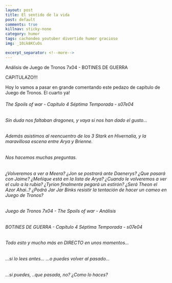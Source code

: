 ```yaml
---
layout: post
title: El sentido de la vida
post: default
comments: true
killnav: sticky-none
category: humor
tags: cachondeo youtuber divertido humor gracioso
img: _10ik8KCuOs

excerpt_separator: <!--more-->
---
```


Análisis de Juego de Tronos 7x04 - BOTINES DE GUERRA

CAPITULAZO!!!

Hoy lo vamos a pasar en grande comentando este pedazo de capítulo de Juego de Tronos. El cuarto ya!


<!--more-->


###### The Spoils of war - Capítulo 4 Séptima Temporada - s07e04

###### Sin duda nos faltaban dragones, y vaya si nos han dado el gusto...
###### Además asistimos al reencuentro de los 3 Stark en Hivernalia, y la maravillosa escena entre Arya y Brienne.
###### Nos hacemos muchas preguntas.
###### ¿Volveremos a ver a Meera? ¿Jon se postrará ante Daenerys? ¿Que pasará con Jaime? ¿Meñique está en la lista de Arya? ¿Cuando le volveremos a ver el culo a la rubia? ¿Tyrion finalmente pegará un estirón? ¿Será Theon el Azor Ahai..? ¿Podrá Jar Jar Binks resistir la tentación de hacer un cameo en Juego de Tronos?

###### Juego de Tronos 7x04 - The Spoils of war - Análisis

###### BOTINES DE GUERRA - Capítulo 4 Séptima Temporada - s07e04

###### Todo esto y mucho más en DIRECTO en unos momentos...
###### ...si lo lees antes... ...o puedes volver al pasado...
###### ...si puedes, ..que pasada, no? ¿Como lo haces?
